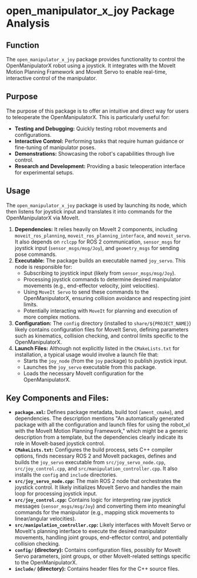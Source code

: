 # open_manipulator_x_joy Package Analysis

## Function

The `open_manipulator_x_joy` package provides functionality to control the OpenManipulatorX robot using a joystick. It integrates with the MoveIt Motion Planning Framework and MoveIt Servo to enable real-time, interactive control of the manipulator.

## Purpose

The purpose of this package is to offer an intuitive and direct way for users to teleoperate the OpenManipulatorX. This is particularly useful for:

*   **Testing and Debugging:** Quickly testing robot movements and configurations.
*   **Interactive Control:** Performing tasks that require human guidance or fine-tuning of manipulator poses.
*   **Demonstrations:** Showcasing the robot's capabilities through live control.
*   **Research and Development:** Providing a basic teleoperation interface for experimental setups.

## Usage

The `open_manipulator_x_joy` package is used by launching its node, which then listens for joystick input and translates it into commands for the OpenManipulatorX via MoveIt.

1.  **Dependencies:** It relies heavily on MoveIt 2 components, including `moveit_ros_planning`, `moveit_ros_planning_interface`, and `moveit_servo`. It also depends on `rclcpp` for ROS 2 communication, `sensor_msgs` for joystick input (`sensor_msgs/msg/Joy`), and `geometry_msgs` for sending pose commands.
2.  **Executable:** The package builds an executable named `joy_servo`. This node is responsible for:
    *   Subscribing to joystick input (likely from `sensor_msgs/msg/Joy`).
    *   Processing joystick commands to determine desired manipulator movements (e.g., end-effector velocity, joint velocities).
    *   Using `MoveIt Servo` to send these commands to the OpenManipulatorX, ensuring collision avoidance and respecting joint limits.
    *   Potentially interacting with `MoveIt` for planning and execution of more complex motions.
3.  **Configuration:** The `config` directory (installed to `share/${PROJECT_NAME}`) likely contains configuration files for MoveIt Servo, defining parameters such as kinematics, collision checking, and control limits specific to the OpenManipulatorX.
4.  **Launch Files:** Although not explicitly listed in the `CMakeLists.txt` for installation, a typical usage would involve a launch file that:
    *   Starts the `joy_node` (from the `joy` package) to publish joystick input.
    *   Launches the `joy_servo` executable from this package.
    *   Loads the necessary MoveIt configuration for the OpenManipulatorX.

## Key Components and Files:

*   **`package.xml`:** Defines package metadata, build tool (`ament_cmake`), and dependencies. The description mentions "An automatically generated package with all the configuration and launch files for using the robot_xl with the MoveIt Motion Planning Framework," which might be a generic description from a template, but the dependencies clearly indicate its role in MoveIt-based joystick control.
*   **`CMakeLists.txt`:** Configures the build process, sets C++ compiler options, finds necessary ROS 2 and MoveIt packages, defines and builds the `joy_servo` executable from `src/joy_servo_node.cpp`, `src/joy_control.cpp`, and `src/manipulation_controller.cpp`. It also installs the `config` and `include` directories.
*   **`src/joy_servo_node.cpp`:** The main ROS 2 node that orchestrates the joystick control. It likely initializes MoveIt Servo and handles the main loop for processing joystick input.
*   **`src/joy_control.cpp`:** Contains logic for interpreting raw joystick messages (`sensor_msgs/msg/Joy`) and converting them into meaningful commands for the manipulator (e.g., mapping stick movements to linear/angular velocities).
*   **`src/manipulation_controller.cpp`:** Likely interfaces with MoveIt Servo or MoveIt's planning interface to execute the desired manipulator movements, handling joint groups, end-effector control, and potentially collision checking.
*   **`config/` (directory):** Contains configuration files, possibly for MoveIt Servo parameters, joint groups, or other MoveIt-related settings specific to the OpenManipulatorX.
*   **`include/` (directory):** Contains header files for the C++ source files.
